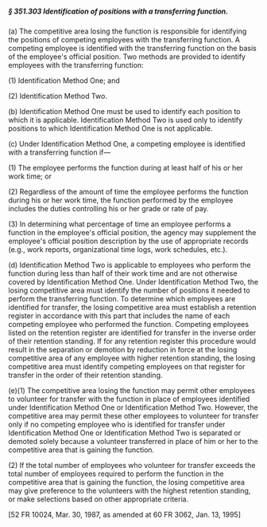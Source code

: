 ##### § 351.303 Identification of positions with a transferring function. #####

(a) The competitive area losing the function is responsible for identifying the positions of competing employees with the transferring function. A competing employee is identified with the transferring function on the basis of the employee's official position. Two methods are provided to identify employees with the transferring function:

(1) Identification Method One; and

(2) Identification Method Two.

(b) Identification Method One must be used to identify each position to which it is applicable. Identification Method Two is used only to identify positions to which Identification Method One is not applicable.

(c) Under Identification Method One, a competing employee is identified with a transferring function if—

(1) The employee performs the function during at least half of his or her work time; or

(2) Regardless of the amount of time the employee performs the function during his or her work time, the function performed by the employee includes the duties controlling his or her grade or rate of pay.

(3) In determining what percentage of time an employee performs a function in the employee's official position, the agency may supplement the employee's official position description by the use of appropriate records (e.g., work reports, organizational time logs, work schedules, etc.).

(d) Identification Method Two is applicable to employees who perform the function during less than half of their work time and are not otherwise covered by Identification Method One. Under Identification Method Two, the losing competitive area must identify the number of positions it needed to perform the transferring function. To determine which employees are identified for transfer, the losing competitive area must establish a retention register in accordance with this part that includes the name of each competing employee who performed the function. Competing employees listed on the retention register are identified for transfer in the inverse order of their retention standing. If for any retention register this procedure would result in the separation or demotion by reduction in force at the losing competitive area of any employee with higher retention standing, the losing competitive area must identify competing employees on that register for transfer in the order of their retention standing.

(e)(1) The competitive area losing the function may permit other employees to volunteer for transfer with the function in place of employees identified under Identification Method One or Identification Method Two. However, the competitive area may permit these other employees to volunteer for transfer only if no competing employee who is identified for transfer under Identification Method One or Identification Method Two is separated or demoted solely because a volunteer transferred in place of him or her to the competitive area that is gaining the function.

(2) If the total number of employees who volunteer for transfer exceeds the total number of employees required to perform the function in the competitive area that is gaining the function, the losing competitive area may give preference to the volunteers with the highest retention standing, or make selections based on other appropriate criteria.

[52 FR 10024, Mar. 30, 1987, as amended at 60 FR 3062, Jan. 13, 1995]